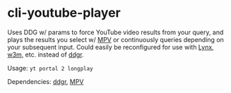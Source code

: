# cli-youtube-player

Uses DDG w/ params to force YouTube video results from your query, and plays the results you select w/ [MPV](https://github.com/mpv-player/mpv) or continuously queries depending on your subsequent input.  Could easily be reconfigured for use with [Lynx](http://lynx.browser.org), [w3m](http://w3m.sourceforge.net), etc. instead of [ddgr](https://github.com/jarun/ddgr).

Usage: `yt portal 2 longplay`

Dependencies: [ddgr](https://github.com/jarun/ddgr), [MPV](https://github.com/mpv-player/mpv)
